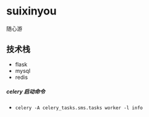 # suixinyou

随心游


## 技术栈
- flask
- mysql
- redis




##### celery 启动命令
- `celery -A celery_tasks.sms.tasks worker -l info`

